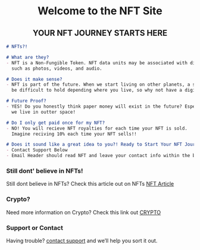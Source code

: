<h1 align="center">Welcome to the NFT Site</h1>
<h2 align="center">YOUR NFT JOURNEY STARTS HERE</h2>

```markdown
# NFTs?!

# What are they?
- NFT is a Non-Fungible Token. NFT data units may be associated with digital files 
  such as photos, videos, and audio. 

# Does it make sense?
- NFT is part of the future. When we start living on other planets, a simple photo might
  be difficult to hold depending where you live, so why not have a digital version?

# Future Proof?
- YES! Do you honestly think paper money will exist in the future? Especailly when 
  we live in outter space!

# Do I only get paid once for my NFT?
- NO! You will recieve NFT royalties for each time your NFT is sold.
  Imagine reciving 10% each time your NFT sells!!

# Does it sound like a great idea to you?! Ready to Start Your NFT Journey with us!
- Contact Support Below
- Email Header should read NFT and leave your contact info within the body of the email
```
### Still dont' believe in NFTs!
Still dont believe in NFTs? Check this article out on NFTs [NFT Article](https://www.cnet.com/culture/internet/bored-ape-yacht-club-nfts-everything-you-need-to-know/)

### Crypto?
Need more information on Crypto? Check this link out [CRYPTO](https://crypto-club.github.io/) 

### Support or Contact
Having trouble? [contact support](https://crypto-club.github.io/contact-us/) and we’ll help you sort it out.